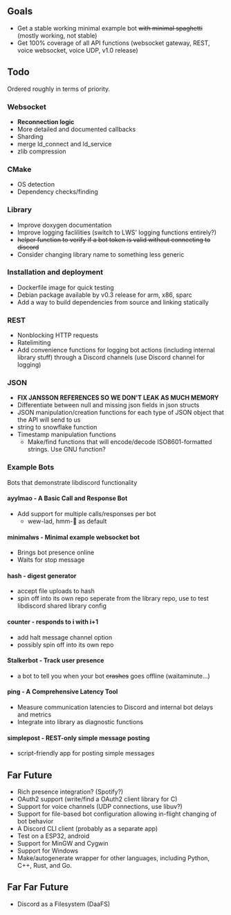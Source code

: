 ## Goals
* Get a stable working minimal example bot ~~with minimal spaghetti~~ (mostly working, not stable)
* Get 100% coverage of all API functions (websocket gateway, REST, voice websocket, voice UDP, v1.0 release)

## Todo
Ordered roughly in terms of priority.

### Websocket
* **Reconnection logic**
* More detailed and documented callbacks
* Sharding
* merge ld_connect and ld_service
* zlib compression

### CMake
* OS detection
* Dependency checks/finding

### Library
* Improve doxygen documentation
* Improve logging faclilities (switch to LWS' logging functions entirely?)
* ~~helper function to verify if a bot token is valid without connecting to discord~~
* Consider changing library name to something less generic

### Installation and deployment 
* Dockerfile image for quick testing
* Debian package available by v0.3 release for arm, x86, sparc 
* Add a way to build dependencies from source and linking statically

### REST
* Nonblocking HTTP requests
* Ratelimiting
* Add convenience functions for logging bot actions (including internal library stuff) through a Discord channels (use Discord channel for logging)

### JSON
* **FIX JANSSON REFERENCES SO WE DON'T LEAK AS MUCH MEMORY**
* Differentiate between null and missing json fields in json structs
* JSON manipulation/creation functions for each type of JSON object that the API will send to us
* string to snowflake function
* Timestamp manipulation functions
    * Make/find functions that will encode/decode ISO8601-formatted strings. Use GNU function?
    
### Example Bots
Bots that demonstrate libdiscord functionality

#### ayylmao - A Basic Call and Response Bot
* Add support for multiple calls/responses per bot
  * wew-lad, hmm-🤔 as default 
  
#### minimalws - Minimal example websocket bot
* Brings bot presence online
* Waits for stop message

#### hash - digest generator
* accept file uploads to hash
* spin off into its own repo seperate from the library repo, use to test libdiscord shared library config

#### counter - responds to i with i+1
* add halt message channel option
* possibly spin off into its own repo

#### Stalkerbot - Track user presence
* a bot to tell you when your bot ~~crashes~~ goes offline  (waitaminute...)

#### ping - A Comprehensive Latency Tool
* Measure communication latencies to Discord and internal bot delays and metrics
* Integrate into library as diagnostic functions

#### simplepost - REST-only simple message posting
* script-friendly app for posting simple messages


## Far Future
* Rich presence integration? (Spotify?)
* OAuth2 support (write/find a OAuth2 client library for C)
* Support for voice channels (UDP connections, use libuv?)
* Support for file-based bot configuration allowing in-flight changing of bot behavior
* A Discord CLI client (probably as a separate app)
* Test on a ESP32, android
* Support for MinGW and Cygwin
* Support for Windows
* Make/autogenerate wrapper for other languages, including Python, C++, Rust, and Go.

## Far Far Future
* Discord as a Filesystem (DaaFS)
